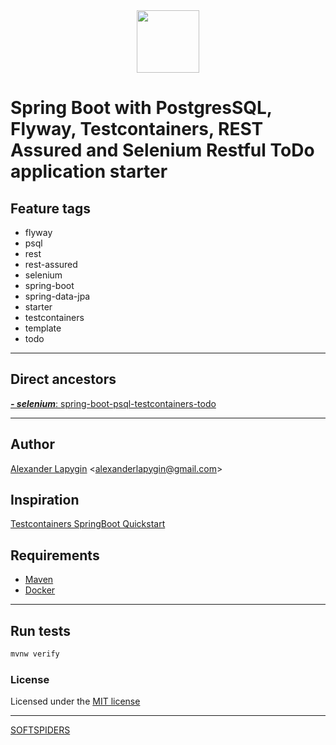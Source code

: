 <div align="center">
    <a href="https://github.com/softspiders/softspiders">
      <img src="https://avatars.githubusercontent.com/u/47006425?v=4"width="100" height="100"/>
    </a>
</div> 

# Spring Boot with PostgresSQL, Flyway, Testcontainers, REST Assured and Selenium Restful ToDo application starter


## Feature tags

- flyway
- psql
- rest
- rest-assured
- selenium
- spring-boot
- spring-data-jpa
- starter
- testcontainers
- template
- todo

---

## Direct ancestors

[***- selenium***: spring-boot-psql-testcontainers-todo](https://softspiders.jetbrains.space/p/softspiders/repositories/spring-boot-psql-testcontainers-selenium-todo/files/spring-boot-psql-testcontainers-todo/README.md)

---

## Author

[Alexander Lapygin](https://github.com/AlexanderLapygin) <<alexanderlapygin@gmail.com>>

## Inspiration

[Testcontainers SpringBoot Quickstart](https://github.com/testcontainers/testcontainers-java-spring-boot-quickstart)

## Requirements

- [Maven](https://maven.apache.org/)
- [Docker](https://docs.docker.com/get-docker/)

---

## Run tests

```sh
mvnw verify
```

### License

Licensed under the [MIT license](./LICENSE)

---

[SOFTSPIDERS](https://github.com/softspiders/softspiders)
